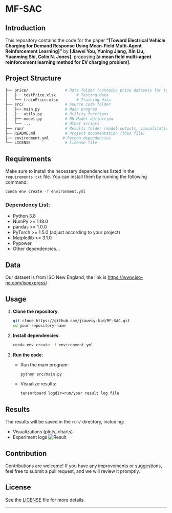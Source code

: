 # MF-SAC
## Introduction

This repository contains the code for the paper **“[Toward Electrical Vehicle Charging for Demand Response Using Mean-Field Multi-Agent Reinforcement Learning]”** by **[Jiawei You, Yuning Jiang, Xin Liu, Yuanming Shi, Colin N. Jones]**. proposing **[a mean field multi-agent reinforcement learning method for EV charging problem]**. 


## Project Structure

```bash
├── price/                # Data folder (contains price datasets for training and testing)
│   ├── testPrice.xlsx         # Testing data
│   └── trainPrice.xlsx        # Training data
├── src/                  # Source code folder
│   ├── main.py           # Main program
│   ├── utils.py          # Utility functions
│   ├── model.py          # NN Model definition
│   └── ...               # Other scripts
├── run/                  # Results folder (model outputs, visualizations, etc.)
├── README.md             # Project documentation (this file)
├── environment.yml      # Python dependencies
└── LICENSE               # License file
```

## Requirements

Make sure to install the necessary dependencies listed in the `requirements.txt` file. You can install them by running the following command:

```bash
conda env create -f environment.yml
```

### Dependency List:
- Python 3.8
- NumPy >= 1.18.0
- pandas >= 1.0.0
- PyTorch >= 1.5.0 (adjust according to your project)
- Matplotlib >= 3.1.0
- Pypower
- Other dependencies...


## Data 
Our dataset is from ISO New England, the link is https://www.iso-ne.com/isoexpress/

## Usage

1. **Clone the repository**:
   ```bash
   git clone https://github.com/jiaweiy-kid/MF-SAC.git
   cd your-repository-name
   ```

2. **Install dependencies**:
   ```bash
   conda env create -f environment.yml
   ```

3. **Run the code**:

   - Run the main program:
     ```bash
     python src/main.py
     ```
   - Visualize results:
     ```bash
     tensorboard logdir=run/your result log file
     ```

## Results

The results will be saved in the `run/` directory, including:
- Visualizations (plots, charts)
- Experiment logs
![Result](images/result.jpg)

## Contribution

Contributions are welcome! If you have any improvements or suggestions, feel free to submit a pull request, and we will review it promptly.

## License

See the [LICENSE](./LICENSE) file for more details.

---

